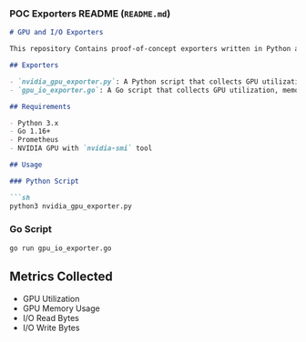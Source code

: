 ### POC Exporters README (`README.md`)

```markdown
# GPU and I/O Exporters

This repository Contains proof-of-concept exporters written in Python and Go for collecting GPU and I/O metrics. These exporters are designed to work with Prometheus for monitoring system performance.

## Exporters

- `nvidia_gpu_exporter.py`: A Python script that collects GPU utilization, memory usage, and I/O metrics.
- `gpu_io_exporter.go`: A Go script that collects GPU utilization, memory usage, and I/O metrics.

## Requirements

- Python 3.x
- Go 1.16+
- Prometheus
- NVIDIA GPU with `nvidia-smi` tool

## Usage

### Python Script

```sh
python3 nvidia_gpu_exporter.py
```

### Go Script

```sh
go run gpu_io_exporter.go
```


## Metrics Collected

- GPU Utilization
- GPU Memory Usage
- I/O Read Bytes
- I/O Write Bytes
